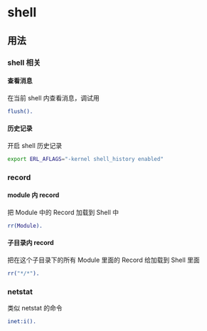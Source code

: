 # shell

## 用法

### shell 相关

#### 查看消息

在当前 shell 内查看消息，调试用

```erlang
flush().
```

#### 历史记录

开启 shell 历史记录

```sh
export ERL_AFLAGS="-kernel shell_history enabled"
```

### record

#### module 内 record

把 Module 中的 Record 加载到 Shell 中

```erlang
rr(Module).
```

#### 子目录内 record

把在这个子目录下的所有 Module 里面的 Record 给加载到 Shell 里面

```erlang
rr("*/*").
```

### netstat

类似 netstat 的命令

```erlang
inet:i().
```
